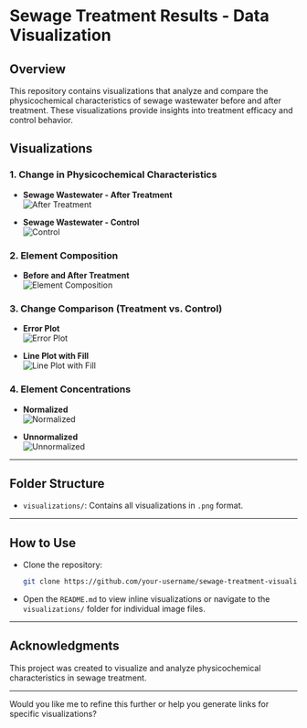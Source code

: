 # **Sewage Treatment Results - Data Visualization**

## **Overview**
This repository contains visualizations that analyze and compare the physicochemical characteristics of sewage wastewater before and after treatment. These visualizations provide insights into treatment efficacy and control behavior.

## **Visualizations**

### 1. Change in Physicochemical Characteristics
- **Sewage Wastewater - After Treatment**  
  ![After Treatment]([visualizations/change_physicochemical_after_treatment.png](https://github.com/mayur-de/Data_Visualization/blob/9366f1bf2c97bbfff8d8e6e93dd3f60442b04dd6/1.%20Visualizations%20-%20Sewage%20Treatment%20Results/plots/Change%20in%20Physicochemical%20Characteristics%20in%20Sewage%20Wastewater%20-%20After%20Treatment.png))
  
- **Sewage Wastewater - Control**  
  ![Control](visualizations/change_physicochemical_control.png)

### 2. Element Composition
- **Before and After Treatment**  
  ![Element Composition](visualizations/element_composition_before_after.png)

### 3. Change Comparison (Treatment vs. Control)
- **Error Plot**  
  ![Error Plot](visualizations/errorplot_physicochemical_treatment_control.png)
  
- **Line Plot with Fill**  
  ![Line Plot with Fill](visualizations/lineplot_fill_physicochemical_treatment_control.png)

### 4. Element Concentrations
- **Normalized**  
  ![Normalized](visualizations/normalized_element_concentrations_before_after.png)
  
- **Unnormalized**  
  ![Unnormalized](visualizations/unnormalized_element_concentrations_before_after.png)

---

## **Folder Structure**
- `visualizations/`: Contains all visualizations in `.png` format.

---

## **How to Use**
- Clone the repository:
  ```bash
  git clone https://github.com/your-username/sewage-treatment-visualizations.git
  ```
- Open the `README.md` to view inline visualizations or navigate to the `visualizations/` folder for individual image files.

---

## **Acknowledgments**
This project was created to visualize and analyze physicochemical characteristics in sewage treatment.

---

Would you like me to refine this further or help you generate links for specific visualizations?
